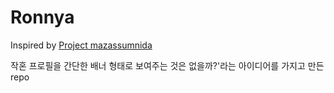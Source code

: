 # Ronnya

Inspired by [Project mazassumnida](https://github.com/mazassumnida/mazassumnida)

작혼 프로필을 간단한 배너 형태로 보여주는 것은 없을까?'라는 아이디어를 가지고 만든 repo
